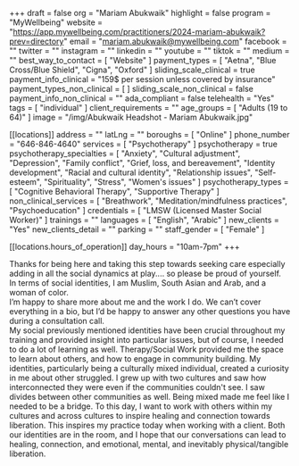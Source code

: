 +++
draft = false
org = "Mariam Abukwaik"
highlight = false
program = "MyWellbeing"
website = "https://app.mywellbeing.com/practitioners/2024-mariam-abukwaik?prev=directory"
email = "mariam.abukwaik@mywellbeing.com"
facebook = ""
twitter = ""
instagram = ""
linkedin = ""
youtube = ""
tiktok = ""
medium = ""
best_way_to_contact = [ "Website" ]
payment_types = [ "Aetna", "Blue Cross/Blue Shield", "Cigna", "Oxford" ]
sliding_scale_clinical = true
payment_info_clinical = "159$ per session unless covered by insurance"
payment_types_non_clinical = [ ]
sliding_scale_non_clinical = false
payment_info_non_clinical = ""
ada_compliant = false
telehealth = "Yes"
tags = [ "individual" ]
client_requirements = ""
age_groups = [ "Adults (19 to 64)" ]
image = "/img/Abukwaik Headshot - Mariam Abukwaik.jpg"

[[locations]]
address = ""
latLng = ""
boroughs = [ "Online" ]
phone_number = "646-846-4640"
services = [ "Psychotherapy" ]
psychotherapy = true
psychotherapy_specialties = [
  "Anxiety",
  "Cultural adjustment",
  "Depression",
  "Family conflict",
  "Grief, loss, and bereavement",
  "Identity development",
  "Racial and cultural identity",
  "Relationship issues",
  "Self-esteem",
  "Spirituality",
  "Stress",
  "Women's issues"
]
psychotherapy_types = [ "Cognitive Behavioral Therapy", "Supportive Therapy" ]
non_clinical_services = [
  "Breathwork",
  "Meditation/mindfulness practices",
  "Psychoeducation"
]
credentials = [ "LMSW (Licensed Master Social Worker)" ]
trainings = ""
languages = [ "English", "Arabic" ]
new_clients = "Yes"
new_clients_detail = ""
parking = ""
staff_gender = [ "Female" ]

  [[locations.hours_of_operation]]
  day_hours = "10am-7pm"
+++

Thanks for being here and taking this step towards seeking care especially adding in all the social dynamics at play....  so please be proud of yourself. <br>
In terms of social identities, I am Muslim, South Asian and Arab, and a woman of color. <br>
I’m happy to share more about me and the work I do. We can’t cover everything in a bio, but I’d be happy to answer any other questions you have during a consultation call. <br>
My social previously mentioned identities have been crucial throughout my training and provided insight into particular issues, but of course, I needed to do a lot of learning as well. Therapy/Social Work provided me the space to learn about others, and how to engage in community building. My identities, particularly being a culturally mixed individual, created a curiosity in me about other struggled. I grew up with two cultures and saw how interconnected they were even if the communities couldn't see. I saw divides between other communities as well. Being mixed made me feel like I needed to be a bridge. To this day, I want to work with others within my cultures and across cultures to inspire healing and connection towards liberation. This inspires my practice today when working with a client. Both our identities are in the room, and I hope that our conversations can lead to healing, connection, and emotional, mental, and inevitably physical/tangible liberation. <br>
